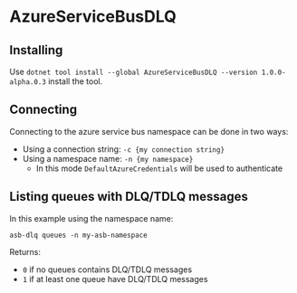 # AzureServiceBusDLQ

## Installing

Use `dotnet tool install --global AzureServiceBusDLQ --version 1.0.0-alpha.0.3` install the tool.

## Connecting

Connecting to the azure service bus namespace can be done in two ways:

- Using a connection string: `-c {my connection string}`
- Using a namespace name: `-n {my namespace}`
  - In this mode `DefaultAzureCredentials` will be used to authenticate

## Listing queues with DLQ/TDLQ messages

In this example using the namespace name:

`asb-dlq queues -n my-asb-namespace`

Returns:

- `0` if no queues contains DLQ/TDLQ messages
- `1` if at least one queue have DLQ/TDLQ messages
